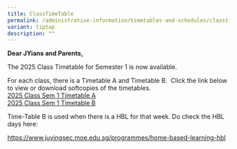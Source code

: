 ```yaml
---
title: ClassTimeTable
permalink: /administrative-information/timetables-and-schedules/classtime-table/
variant: tiptap
description: ""
---
```

<p><strong>Dear JYians and Parents,</strong>
</p>
<p>The&nbsp;2025&nbsp;Class Timetable for&nbsp;Semester 1&nbsp;is now available.</p>
<p>For each class, there is a Timetable A and Timetable B. &nbsp;Click the
link below to view or download softcopies of the timetables.
<br><a href="https://drive.google.com/file/d/1KHgyrAsqt_TARXLce6ljCdF0Gdg18Fab/view?usp=sharing" rel="noopener nofollow" target="_blank">2025 Class Sem 1 Timetable A</a>
<br><a href="https://drive.google.com/file/d/1vFRWtp-9o29M1fpXCw-CW-Z8xppNWGBA/view?usp=sharing" rel="noopener nofollow" target="_blank">2025 Class Sem 1 Timetable B</a>
</p>
<p>Time-Table B is used when there is a HBL for that week. Do check the HBL
days here:</p>
<p><a href="https://www.juyingsec.moe.edu.sg/programmes/home-based-learning-hbl/" rel="noopener noreferrer nofollow" target="_blank">https://www.juyingsec.moe.edu.sg/programmes/home-based-learning-hbl</a>
</p>